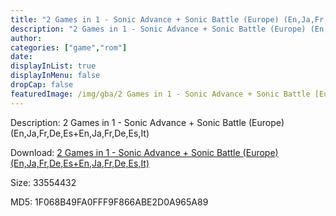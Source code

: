 ```yaml
---
title: "2 Games in 1 - Sonic Advance + Sonic Battle (Europe) (En,Ja,Fr,De,Es+En,Ja,Fr,De,Es,It)"
description: "2 Games in 1 - Sonic Advance + Sonic Battle (Europe) (En,Ja,Fr,De,Es+En,Ja,Fr,De,Es,It)"
author: 
categories: ["game","rom"]
date: 
displayInList: true
displayInMenu: false
dropCap: false
featuredImage: /img/gba/2 Games in 1 - Sonic Advance + Sonic Battle [Europe].jpg
---
```


Description: 2 Games in 1 - Sonic Advance + Sonic Battle (Europe) (En,Ja,Fr,De,Es+En,Ja,Fr,De,Es,It)

Download: <a style="text-decoration:underline;" href="https://mega.nz/#!uaY2kYBT!7gsPFtmcn-453vYocOh2bjtohKW2QeT2WjRcDT90c50" target = "_blank" rel = "nofollow" > 2 Games in 1 - Sonic Advance + Sonic Battle (Europe) (En,Ja,Fr,De,Es+En,Ja,Fr,De,Es,It)</a>

Size: 33554432

MD5: 1F068B49FA0FFF9F866ABE2D0A965A89

